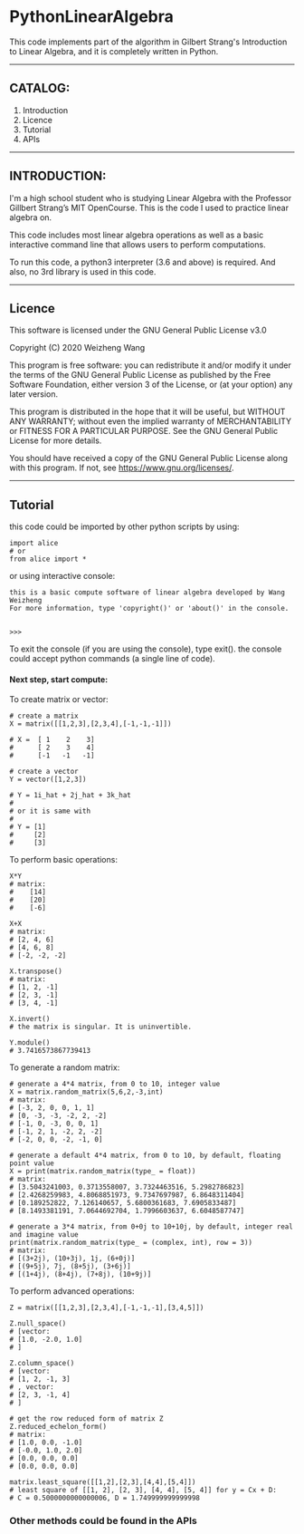 # PythonLinearAlgebra
This code implements part of the algorithm in Gilbert Strang's 
Introduction to Linear Algebra, and it is completely written in Python. 

---
## CATALOG:
1. Introduction
2. Licence
3. Tutorial
4. APIs

---
## INTRODUCTION:
I'm a high school student who is studying Linear Algebra with the 
Professor Gillbert Strang’s MIT OpenCourse. This is the code I used
to practice linear algebra on.

This code includes most linear algebra operations as well as a basic 
interactive command line that allows users to perform computations.

To run this code, a python3 interpreter (3.6 and above) is required. 
And also, no 3rd library is used in this code.

---
## Licence 
This software is licensed under the GNU General Public License v3.0

Copyright (C) 2020  Weizheng Wang

This program is free software: you can redistribute it and/or modify
it under the terms of the GNU General Public License as published by
the Free Software Foundation, either version 3 of the License, or
(at your option) any later version.

This program is distributed in the hope that it will be useful,
but WITHOUT ANY WARRANTY; without even the implied warranty of
MERCHANTABILITY or FITNESS FOR A PARTICULAR PURPOSE.  See the
GNU General Public License for more details.

You should have received a copy of the GNU General Public License
along with this program. If not, see <https://www.gnu.org/licenses/>.

---
## Tutorial

this code could be imported by other python scripts by using:

    import alice
    # or
    from alice import *
    
or using interactive console:

    this is a basic compute software of linear algebra developed by Wang Weizheng
    For more information, type 'copyright()' or 'about()' in the console.


    >>>

To exit the console (if you are using the console), type exit().
the console could accept python commands (a single line of code).

#### Next step, start compute:
To create matrix or vector:

    # create a matrix
    X = matrix([[1,2,3],[2,3,4],[-1,-1,-1]])
    
    # X =  [ 1    2    3]
    #      [ 2    3    4]
    #      [-1   -1   -1]
    
    # create a vector
    Y = vector([1,2,3])
    
    # Y = 1i_hat + 2j_hat + 3k_hat
    # 
    # or it is same with
    #
    # Y = [1]
    #     [2]
    #     [3]
    
To perform basic operations:

    X*Y  
    # matrix:
    #    [14]
    #    [20]
    #    [-6]
    
    X+X
    # matrix:
    # [2, 4, 6]
    # [4, 6, 8]
    # [-2, -2, -2]
    
    X.transpose()
    # matrix:
    # [1, 2, -1]
    # [2, 3, -1]
    # [3, 4, -1]
    
    X.invert()
    # the matrix is singular. It is uninvertible.
    
    Y.module()
    # 3.7416573867739413
    
    
    
    
To generate a random matrix:

    # generate a 4*4 matrix, from 0 to 10, integer value
    X = matrix.random_matrix(5,6,2,-3,int)
    # matrix:
    # [-3, 2, 0, 0, 1, 1]
    # [0, -3, -3, -2, 2, -2]
    # [-1, 0, -3, 0, 0, 1]
    # [-1, 2, 1, -2, 2, -2]
    # [-2, 0, 0, -2, -1, 0]

    # generate a default 4*4 matrix, from 0 to 10, by default, floating point value
    X = print(matrix.random_matrix(type_ = float))
    # matrix:
    # [3.5043241003, 0.3713558007, 3.7324463516, 5.2982786823]
    # [2.4268259983, 4.8068851973, 9.7347697987, 6.8648311404]
    # [0.189252822, 7.126140657, 5.6800361683, 7.6905833487]
    # [8.1493381191, 7.0644692704, 1.7996603637, 6.6048587747]

    # generate a 3*4 matrix, from 0+0j to 10+10j, by default, integer real and imagine value
    print(matrix.random_matrix(type_ = (complex, int), row = 3))
    # matrix:
    # [(3+2j), (10+3j), 1j, (6+0j)]
    # [(9+5j), 7j, (8+5j), (3+6j)]
    # [(1+4j), (8+4j), (7+8j), (10+9j)]

To perform advanced operations:

    Z = matrix([[1,2,3],[2,3,4],[-1,-1,-1],[3,4,5]])
    
    Z.null_space()
    # [vector:
    # [1.0, -2.0, 1.0]
    # ]
    
    Z.column_space()
    # [vector:
    # [1, 2, -1, 3]
    # , vector:
    # [2, 3, -1, 4]
    # ]
    
    # get the row reduced form of matrix Z
    Z.reduced_echelon_form()
    # matrix:
    # [1.0, 0.0, -1.0]
    # [-0.0, 1.0, 2.0]
    # [0.0, 0.0, 0.0]
    # [0.0, 0.0, 0.0]
    
    matrix.least_square([[1,2],[2,3],[4,4],[5,4]])
    # least square of [[1, 2], [2, 3], [4, 4], [5, 4]] for y = Cx + D:
    # C = 0.5000000000000006, D = 1.749999999999998


### Other methods could be found in the APIs
    
    
    
    
    
